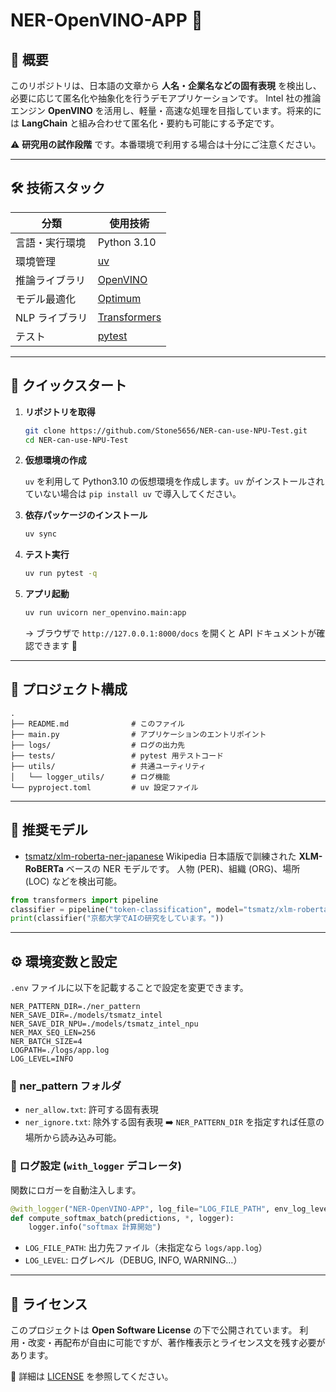 # NER-OpenVINO-APP 🚀

## 📖 概要

このリポジトリは、日本語の文章から **人名・企業名などの固有表現** を検出し、必要に応じて匿名化や抽象化を行うデモアプリケーションです。
Intel 社の推論エンジン **OpenVINO** を活用し、軽量・高速な処理を目指しています。将来的には **LangChain** と組み合わせて匿名化・要約も可能にする予定です。

⚠️ **研究用の試作段階** です。本番環境で利用する場合は十分にご注意ください。

---

## 🛠 技術スタック

| 分類           | 使用技術                                                 |
| -------------- | -------------------------------------------------------- |
| 言語・実行環境 | Python 3.10                                              |
| 環境管理       | [uv](https://docs.astral.sh/uv/)                         |
| 推論ライブラリ | [OpenVINO](https://docs.openvino.ai/)                    |
| モデル最適化   | [Optimum](https://huggingface.co/docs/optimum/index)     |
| NLP ライブラリ | [Transformers](https://huggingface.co/docs/transformers) |
| テスト         | [pytest](https://docs.pytest.org/)                       |

---

## 🚀 クイックスタート

1. **リポジトリを取得**

   ```bash
   git clone https://github.com/Stone5656/NER-can-use-NPU-Test.git
   cd NER-can-use-NPU-Test
   ```

2. **仮想環境の作成**

   `uv` を利用して Python3.10 の仮想環境を作成します。`uv` がインストールされていない場合は `pip install uv` で導入してください。

3. **依存パッケージのインストール**

   ```bash
   uv sync
   ```

4. **テスト実行**

   ```bash
   uv run pytest -q
   ```

5. **アプリ起動**

   ```bash
   uv run uvicorn ner_openvino.main:app
   ```

   → ブラウザで `http://127.0.0.1:8000/docs` を開くと API ドキュメントが確認できます 🎉

---

## 📂 プロジェクト構成

```
.
├── README.md              # このファイル
├── main.py                # アプリケーションのエントリポイント
├── logs/                  # ログの出力先
├── tests/                 # pytest 用テストコード
├── utils/                 # 共通ユーティリティ
│   └── logger_utils/      # ログ機能
└── pyproject.toml         # uv 設定ファイル
```

---

## 🤖 推奨モデル

- [tsmatz/xlm-roberta-ner-japanese](https://huggingface.co/tsmatz/xlm-roberta-ner-japanese)
  Wikipedia 日本語版で訓練された **XLM-RoBERTa** ベースの NER モデルです。
  人物 (PER)、組織 (ORG)、場所 (LOC) などを検出可能。

```python
from transformers import pipeline
classifier = pipeline("token-classification", model="tsmatz/xlm-roberta-ner-japanese")
print(classifier("京都大学でAIの研究をしています。"))
```

---

## ⚙️ 環境変数と設定

`.env` ファイルに以下を記載することで設定を変更できます。

```dotenv
NER_PATTERN_DIR=./ner_pattern
NER_SAVE_DIR=./models/tsmatz_intel
NER_SAVE_DIR_NPU=./models/tsmatz_intel_npu
NER_MAX_SEQ_LEN=256
NER_BATCH_SIZE=4
LOGPATH=./logs/app.log
LOG_LEVEL=INFO
```

### 📁 ner_pattern フォルダ

- `ner_allow.txt`: 許可する固有表現
- `ner_ignore.txt`: 除外する固有表現
  ➡️ `NER_PATTERN_DIR` を指定すれば任意の場所から読み込み可能。

### 📝 ログ設定 (`with_logger` デコレータ)

関数にロガーを自動注入します。

```python
@with_logger("NER-OpenVINO-APP", log_file="LOG_FILE_PATH", env_log_level="LOG_LEVEL")
def compute_softmax_batch(predictions, *, logger):
    logger.info("softmax 計算開始")
```

- `LOG_FILE_PATH`: 出力先ファイル（未指定なら `logs/app.log`）
- `LOG_LEVEL`: ログレベル（DEBUG, INFO, WARNING…）

---

## 📜 ライセンス

このプロジェクトは **Open Software License** の下で公開されています。
利用・改変・再配布が自由に可能ですが、著作権表示とライセンス文を残す必要があります。

📄 詳細は [LICENSE](./LICENSE) を参照してください。
